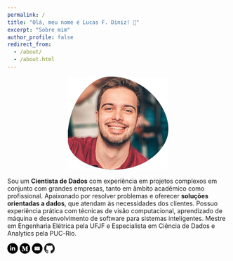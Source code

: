 ```yaml
---
permalink: /
title: "Olá, meu nome é Lucas F. Diniz! 👋"
excerpt: "Sobre mim"
author_profile: false
redirect_from: 
  - /about/
  - /about.html
---
```


<p align="center">
  <img src="/images/about-me-photo.png">
</p>

Sou um **Cientista de Dados** com experiência em projetos complexos em conjunto com grandes empresas, tanto em âmbito acadêmico como profissional. Apaixonado por resolver problemas e oferecer **soluções orientadas a dados**, que atendam às necessidades dos clientes. Possuo experiência prática com técnicas de visão computacional, aprendizado de máquina e desenvolvimento de software para sistemas inteligentes. Mestre em Engenharia Elétrica pela UFJF e Especialista em Ciência de Dados e Analytics pela PUC-Rio.

[![linkedin](/images/linkedin.png)][1]
[![medium](/images/medium.png)][2]
[![outlook](/images/outlook.png)][3]
[![github](/images/github.png)][4]

[1]: https://www.linkedin.com/in/lcfdiniz
[2]: https://medium.com/@lcfdiniz
[3]: mailto:lcfdiniz@outlook.com
[4]: https://github.com/lcfdiniz
